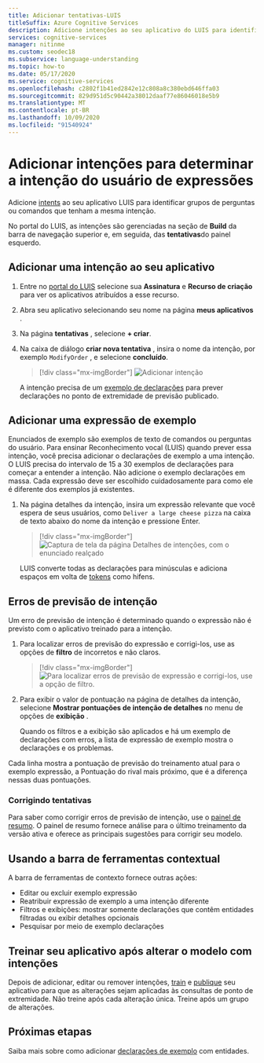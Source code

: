 ```yaml
---
title: Adicionar tentativas-LUIS
titleSuffix: Azure Cognitive Services
description: Adicione intenções ao seu aplicativo do LUIS para identificar grupos de perguntas ou comandos que têm as mesmas intenções.
services: cognitive-services
manager: nitinme
ms.custom: seodec18
ms.subservice: language-understanding
ms.topic: how-to
ms.date: 05/17/2020
ms.service: cognitive-services
ms.openlocfilehash: c2802f1b41ed2842e12c808a8c380ebd646ffa03
ms.sourcegitcommit: 829d951d5c90442a38012daaf77e86046018e5b9
ms.translationtype: MT
ms.contentlocale: pt-BR
ms.lasthandoff: 10/09/2020
ms.locfileid: "91540924"
---
```

# <a name="add-intents-to-determine-user-intention-of-utterances"></a>Adicionar intenções para determinar a intenção do usuário de expressões

Adicione [intents](luis-concept-intent.md) ao seu aplicativo LUIS para identificar grupos de perguntas ou comandos que tenham a mesma intenção.

No portal do LUIS, as intenções são gerenciadas na seção de **Build** da barra de navegação superior e, em seguida, das **tentativas**do painel esquerdo.

## <a name="add-an-intent-to-your-app"></a>Adicionar uma intenção ao seu aplicativo

1. Entre no [portal do LUIS](https://www.luis.ai) selecione sua **Assinatura** e **Recurso de criação** para ver os aplicativos atribuídos a esse recurso.
1. Abra seu aplicativo selecionando seu nome na página **meus aplicativos** .
1. Na página **tentativas** , selecione **+ criar**.
1. Na caixa de diálogo **criar nova tentativa** , insira o nome da intenção, por exemplo `ModifyOrder` , e selecione **concluído**.

    > [!div class="mx-imgBorder"]
    > ![Adicionar intenção](./media/luis-how-to-add-intents/Addintent-dialogbox.png)

    A intenção precisa de um [exemplo de declarações](luis-concept-utterance.md) para prever declarações no ponto de extremidade de previsão publicado.

## <a name="add-an-example-utterance"></a>Adicionar uma expressão de exemplo

Enunciados de exemplo são exemplos de texto de comandos ou perguntas do usuário. Para ensinar Reconhecimento vocal (LUIS) quando prever essa intenção, você precisa adicionar o declarações de exemplo a uma intenção. O LUIS precisa do intervalo de 15 a 30 exemplos de declarações para começar a entender a intenção. Não adicione o exemplo declarações em massa. Cada expressão deve ser escolhido cuidadosamente para como ele é diferente dos exemplos já existentes.

1. Na página detalhes da intenção, insira um expressão relevante que você espera de seus usuários, como `Deliver a large cheese pizza` na caixa de texto abaixo do nome da intenção e pressione Enter.

    > [!div class="mx-imgBorder"]
    > ![Captura de tela da página Detalhes de intenções, com o enunciado realçado](./media/luis-how-to-add-intents/add-new-utterance-to-intent.png)

    LUIS converte todas as declarações para minúsculas e adiciona espaços em volta de [tokens](luis-language-support.md#tokenization) como hifens.

<a name="#intent-prediction-discrepancy-errors"></a>

## <a name="intent-prediction-errors"></a>Erros de previsão de intenção

Um erro de previsão de intenção é determinado quando o expressão não é previsto com o aplicativo treinado para a intenção.

1. Para localizar erros de previsão do expressão e corrigi-los, use as opções de **filtro** de incorretos e não claros.

    > [!div class="mx-imgBorder"]
    > ![Para localizar erros de previsão de expressão e corrigi-los, use a opção de filtro.](./media/luis-how-to-add-intents/find-intent-prediction-errors.png)

1. Para exibir o valor de pontuação na página de detalhes da intenção, selecione **Mostrar pontuações de intenção de detalhes** no menu de opções de **exibição** .

    Quando os filtros e a exibição são aplicados e há um exemplo de declarações com erros, a lista de expressão de exemplo mostra o declarações e os problemas.

Cada linha mostra a pontuação de previsão do treinamento atual para o exemplo expressão, a Pontuação do rival mais próximo, que é a diferença nessas duas pontuações.

### <a name="fixing-intents"></a>Corrigindo tentativas

Para saber como corrigir erros de previsão de intenção, use o [painel de resumo](luis-how-to-use-dashboard.md). O painel de resumo fornece análise para o último treinamento da versão ativa e oferece as principais sugestões para corrigir seu modelo.

## <a name="using-the-contextual-toolbar"></a>Usando a barra de ferramentas contextual

A barra de ferramentas de contexto fornece outras ações:

* Editar ou excluir exemplo expressão
* Reatribuir expressão de exemplo a uma intenção diferente
* Filtros e exibições: mostrar somente declarações que contêm entidades filtradas ou exibir detalhes opcionais
* Pesquisar por meio de exemplo declarações

## <a name="train-your-app-after-changing-model-with-intents"></a>Treinar seu aplicativo após alterar o modelo com intenções

Depois de adicionar, editar ou remover intenções, [train](luis-how-to-train.md) e [publique](luis-how-to-publish-app.md) seu aplicativo para que as alterações sejam aplicadas às consultas de ponto de extremidade. Não treine após cada alteração única. Treine após um grupo de alterações.

## <a name="next-steps"></a>Próximas etapas

Saiba mais sobre como adicionar [declarações de exemplo](luis-how-to-add-example-utterances.md) com entidades.
